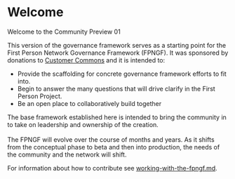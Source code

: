 # Welcome

Welcome to the Community Preview 01

This version of the governance framework serves as a starting point for the First Person Network Governance Framework (FPNGF). It was sponsored by donations to [Customer Commons](https://fpngf.ayra.forum/welcome/history#the-community-preview) and it is intended to:

* Provide the scaffolding for concrete governance framework efforts to fit into.
* Begin to answer the many questions that will drive clarify in the First Person Project.
* Be an open place to collaboratively build together

The base framework established here is intended to bring the community in to take on leadership and ownership of the creation. \
\
The FPNGF will evolve over the course of months and years. As it shifts from the conceptual phase to beta and then into production, the needs of the community and the network will shift.&#x20;

For information about how to contribute see [working-with-the-fpngf.md](gitbook/the-work-ahead/working-with-the-fpngf.md "mention").
